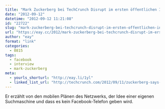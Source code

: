 ```yaml
---
title: "Mark Zuckerberg bei TechCrunch Disrupt im ersten öffentlichen Interview seit Facebooks Börsengang"
date: "2012-09-12"
datetime: "2012-09-12 11:21:08"
id: "22722"
slug: "mark-zuckerberg-bei-techcrunch-disrupt-im-ersten-offentlichen-interview-seit-facebooks-borsengang"
url: "https://eay.cc/2012/mark-zuckerberg-bei-techcrunch-disrupt-im-ersten-offentlichen-interview-seit-facebooks-borsengang/"
author: "eay"
format: "link"
categories:
  - 0815
tags:
  - facebook
  - interview
  - mark-zuckerberg
meta:
  - yourls_shorturl: "http://eay.li/1yl"
  - linked_list_url: "http://techcrunch.com/2012/09/11/zuckerberg-says-on-mobile-we-are-going-to-make-a-lot-more-money-than-on-desktop/"
---
```


Er erzählt von den mobilen Plänen des Netzwerks, der Idee einer eigenen Suchmaschine und dass es kein Facebook-Telefon geben wird.

